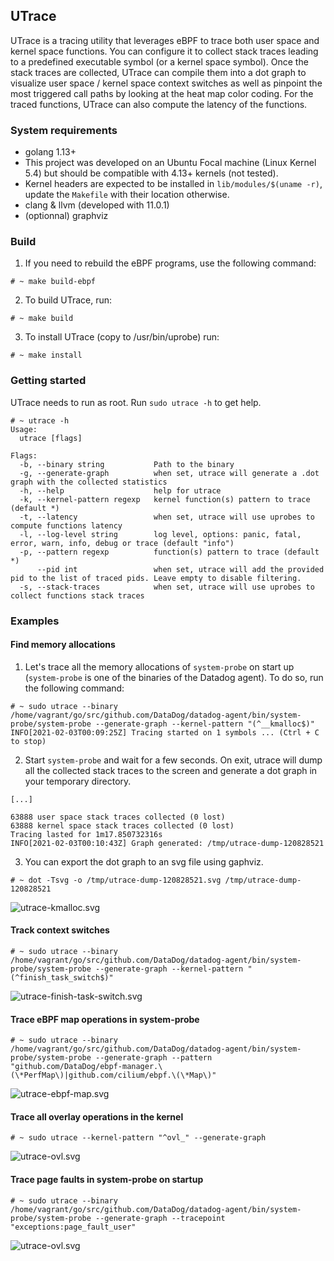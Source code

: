 ## UTrace

UTrace is a tracing utility that leverages eBPF to trace both user space and kernel space functions. You can configure it to collect stack traces leading to a predefined executable symbol (or a kernel space symbol). Once the stack traces are collected, UTrace can compile them into a dot graph to visualize user space / kernel space context switches as well as pinpoint the most triggered call paths by looking at the heat map color coding. For the traced functions, UTrace can also compute the latency of the functions.

### System requirements

- golang 1.13+
- This project was developed on an Ubuntu Focal machine (Linux Kernel 5.4) but should be compatible with 4.13+ kernels (not tested).
- Kernel headers are expected to be installed in `lib/modules/$(uname -r)`, update the `Makefile` with their location otherwise.
- clang & llvm (developed with 11.0.1)
- (optionnal) graphviz

### Build

1) If you need to rebuild the eBPF programs, use the following command:

```shell script
# ~ make build-ebpf
```

2) To build UTrace, run:

```shell script
# ~ make build
```

3) To install UTrace (copy to /usr/bin/uprobe) run:
```shell script
# ~ make install
```

### Getting started

UTrace needs to run as root. Run `sudo utrace -h` to get help.

```shell script
# ~ utrace -h
Usage:
  utrace [flags]

Flags:
  -b, --binary string           Path to the binary
  -g, --generate-graph          when set, utrace will generate a .dot graph with the collected statistics
  -h, --help                    help for utrace
  -k, --kernel-pattern regexp   kernel function(s) pattern to trace (default *)
  -t, --latency                 when set, utrace will use uprobes to compute functions latency
  -l, --log-level string        log level, options: panic, fatal, error, warn, info, debug or trace (default "info")
  -p, --pattern regexp          function(s) pattern to trace (default *)
      --pid int                 when set, utrace will add the provided pid to the list of traced pids. Leave empty to disable filtering.
  -s, --stack-traces            when set, utrace will use uprobes to collect functions stack traces
```

### Examples

#### Find memory allocations

1) Let's trace all the memory allocations of `system-probe` on start up (`system-probe` is one of the binaries of the Datadog agent). To do so, run the following command:

```shell script
# ~ sudo utrace --binary /home/vagrant/go/src/github.com/DataDog/datadog-agent/bin/system-probe/system-probe --generate-graph --kernel-pattern "(^__kmalloc$)"
INFO[2021-02-03T00:09:25Z] Tracing started on 1 symbols ... (Ctrl + C to stop)
```

2) Start `system-probe` and wait for a few seconds. On exit, utrace will dump all the collected stack traces to the screen and generate a dot graph in your temporary directory.

```shell script
[...]

63888 user space stack traces collected (0 lost)
63888 kernel space stack traces collected (0 lost)
Tracing lasted for 1m17.850732316s
INFO[2021-02-03T00:10:43Z] Graph generated: /tmp/utrace-dump-120828521
```

3) You can export the dot graph to an svg file using gaphviz.

```shell script
# ~ dot -Tsvg -o /tmp/utrace-dump-120828521.svg /tmp/utrace-dump-120828521
```

![utrace-kmalloc.svg](documentation/utrace-kmalloc.svg)

#### Track context switches

```shell script
# ~ sudo utrace --binary /home/vagrant/go/src/github.com/DataDog/datadog-agent/bin/system-probe/system-probe --generate-graph --kernel-pattern "(^finish_task_switch$)"
```

![utrace-finish-task-switch.svg](documentation/utrace-finish-task-switch.svg)

#### Trace eBPF map operations in system-probe

```shell script
# ~ sudo utrace --binary /home/vagrant/go/src/github.com/DataDog/datadog-agent/bin/system-probe/system-probe --generate-graph --pattern "github.com/DataDog/ebpf-manager.\(\*PerfMap\)|github.com/cilium/ebpf.\(\*Map\)"
```

![utrace-ebpf-map.svg](documentation/utrace-ebpf-map.svg)

#### Trace all overlay operations in the kernel

```shell script
# ~ sudo utrace --kernel-pattern "^ovl_" --generate-graph
```

![utrace-ovl.svg](documentation/utrace-ovl.svg)

#### Trace page faults in system-probe on startup

```shell script
# ~ sudo utrace --binary /home/vagrant/go/src/github.com/DataDog/datadog-agent/bin/system-probe/system-probe --generate-graph --tracepoint "exceptions:page_fault_user"
```

![utrace-ovl.svg](documentation/utrace-tracepoint.svg)
